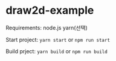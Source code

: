 # draw2d-example

Requirements: node.js yarn(선택)

Start project: `yarn start` or `npm run start`

Build prject: `yarn build` or `npm run build`
